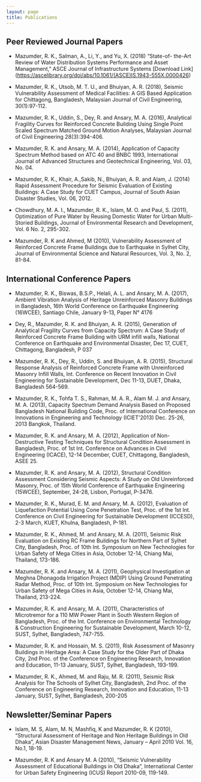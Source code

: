 ```yaml
---
layout: page
title: Publications
---
```


## Peer Reviewed Journal Papers

* Mazumder, R. K., Salman, A., Li, Y., and Yu, X. (2018) “State-of- the-Art Review of Water Distribution Systems Performance and Asset Management,” ASCE Journal of Infrastructure Systems [Download Link] (https://ascelibrary.org/doi/abs/10.1061/(ASCE)IS.1943-555X.0000426)

* Mazumder, R. K., Utsob, M. T. U., and Bhuiyan, A. R. (2018), Seismic Vulnerability Assessment of Medical Facilities: A GIS Based Application for Chittagong, Bangladesh, Malaysian Journal of Civil Engineering, 30(1):97-112.

* Mazumder, R. K., Uddin, S., Dey, R. and Ansary, M. A. (2016), Analytical Fragility Curves for Reinforced Concrete Building Using Single Point Scaled Spectrum Matched Ground Motion Analyses, Malaysian Journal of Civil Engineering 28(3):394-406.

* Mazumder, R. K. and Ansary, M. A. (2014), Application of Capacity Spectrum Method based on ATC 40 and BNBC 1993, International Journal of Advanced Structures and Geotechnical Engineering, Vol. 03, No. 04.

* Mazumder, R. K., Khair, A.,Sakib, N., Bhuiyan, A. R. and Alam, J. (2014) Rapid Assessment Procedure for Seismic Evaluation of Existing Buildings: A Case Study for CUET Campus, Journal of South Asian Disaster Studies, Vol. 06, 2012.

* Chowdhury, M. A. I., Mazumder, R. K., Islam, M. O. and Paul, S. (2011), Optimization of Pure Water by Reusing Domestic Water for Urban Multi-Storied Buildings, Journal of Environmental Research and Development, Vol. 6 No. 2, 295-302.

* Mazumder, R. K and Ahmed, M (2010), Vulnerability Assessment of Reinforced Concrete Frame Buildings due to Earthquake in Sylhet City, Journal of Environmental Science and Natural Resources, Vol. 3, No. 2, 81-84.

## International Conference Papers
* Mazumder, R. K., Biswas, B.S.P., Helali, A. L. and Ansary, M. A. (2017), Ambient Vibration Analysis of Heritage Unreinforced Masonry Buildings in Bangladesh, 16th World Conference on Earthquake Engineering (16WCEE), Santiago Chile, January 9-13, Paper N° 4176

* Dey, R., Mazumder, R. K. and Bhuiyan, A. R. (2015), Generation of Analytical Fragility Curves from Capacity Spectrum: A Case Study of Reinforced Concrete Frame Building with URM infill walls, National Conference on Earthquake and Environmental Disaster, Dec 17, CUET, Chittagong, Bangladesh, P 037

* Mazumder, R. K., Dey, R., Uddin, S. and Bhuiyan, A. R. (2015), Structural Response Analysis of Reinforced Concrete Frame with Unreinforced Masonry Infill Walls, Int. Conference on Recent Innovation in Civil Engineering for Sustainable Development, Dec 11-13, DUET, Dhaka, Bangladesh 564-569.

* Mazumder, R. K., Tohfa T. S., Rahman, M. A. R., Alam M. J. and Ansary, M. A. (2013), Capacity Spectrum Demand Analysis Based on Proposed Bangladesh National Building Code, Proc. of International Conference on Innovations in Engineering and Technology (ICIET'2013) Dec. 25-26, 2013 Bangkok, Thailand.

* Mazumder, R. K. and Ansary, M. A. (2012), Application of Non-Destructive Testing Techniques for Structural Condition Assessment in Bangladesh, Proc. of 1st Int. Conference on Advances in Civil Engineering (ICACE), 12-14 December, CUET, Chittagong, Bangladesh, ASEE 25.

* Mazumder, R. K. and Ansary, M. A. (2012), Structural Condition Assessment Considering Seismic Aspects: A Study on Old Unreinforced Masonry, Proc. of 15th World Conference of Earthquake Engineering (15WCEE), September, 24-28, Lisbon, Portugal, P-3476.

* Mazumder, R. K., Murad, E. M. and Ansary, M. A. (2012), Evaluation of Liquefaction Potential Using Cone Penetration Test, Proc. of the 1st Int. Conference on Civil Engineering for Sustainable Development (ICCESD), 2-3 March, KUET, Khulna, Bangladesh, P-181.

* Mazumder, R. K., Ahmed, M. and Ansary, M. A. (2011), Seismic Risk Evaluation on Existing RC Frame Buildings for Northern Part of Sylhet City, Bangladesh, Proc. of 10th Int. Symposium on New Technologies for Urban Safety of Mega Cities in Asia, October 12-14, Chiang Mai, Thailand, 173-186.

* Mazumder, R. K. and Ansary, M. A. (2011), Geophysical Investigation at Meghna Dhonagoda Irrigation Project (MDIP) Using Ground Penetrating Radar Method, Proc. of 10th Int. Symposium on New Technologies for Urban Safety of Mega Cities in Asia, October 12-14, Chiang Mai, Thailand, 213-224.

* Mazumder, R. K. and Ansary, M. A. (2011), Characteristics of Microtremor for a 110 MW Power Plant in South Western Region of Bangladesh, Proc. of the Int. Conference on Environmental Technology & Construction Engineering for Sustainable Development, March 10-12, SUST, Sylhet, Bangladesh, 747-755.

* Mazumder, R. K. and Hossain, M. S. (2011), Risk Assessment of Masonry Buildings in Heritage Area: A Case Study for the Older Part of Dhaka City, 2nd Proc. of the Conference on Engineering Research, Innovation and Education, 11-13 January, SUST, Sylhet, Bangladesh, 193-199.

* Mazumder, R. K., Ahmed, M. and Raju, M. R. (2011), Seismic Risk Analysis for The Schools of Sylhet City, Bangladesh, 2nd Proc. of the Conference on Engineering Research, Innovation and Education, 11-13 January, SUST, Sylhet, Bangladesh, 200-205

## Newsletter/Seminar Papers 
* Islam, M. S, Alam, M. N, Mashfiq, K and Mazumder, R. K (2010), “Structural Assessment of Heritage and Non Heritage Buildings in Old Dhaka”, Asian Disaster Management News, January – April 2010 Vol. 16, No.1, 18-19.

* Mazumder, R. K and Ansary M. A (2010), “Seismic Vulnerability Assessment of Educational Buildings in Old Dhaka”, International Center for Urban Safety Engineering (ICUS) Report 2010-09, 119-149.
